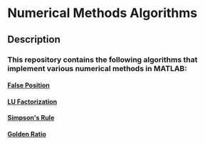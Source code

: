 # Numerical Methods Algorithms

## Description
### This repository contains the following algorithms that implement various numerical methods in MATLAB:
#### [False Position](https://github.com/lckubicek/Numerical-Methods-Algorithms/tree/master/False%20Position)
#### [LU Factorization](https://github.com/lckubicek/Numerical-Methods-Algorithms/tree/master/LU%20Factorization)
#### [Simpson's Rule](https://github.com/lckubicek/Numerical-Methods-Algorithms/tree/master/Simpson's%20Rule)
#### [Golden Ratio](https://github.com/lckubicek/Numerical-Methods-Algorithms/tree/master/Golden%20Ratio)
